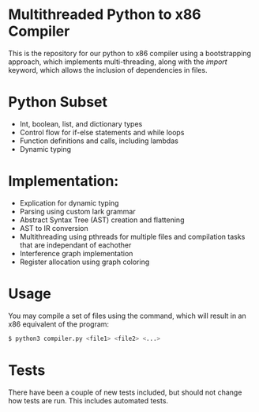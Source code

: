 # Multithreaded Python to x86 Compiler

This is the repository for our python to x86 compiler using a bootstrapping approach, which implements multi-threading, along with the *import* keyword, which allows the inclusion of dependencies in files.

# Python Subset

- Int, boolean, list, and dictionary types
- Control flow for if-else statements and while loops
- Function definitions and calls, including lambdas
- Dynamic typing

# Implementation:

- Explication for dynamic typing
- Parsing using custom lark grammar
- Abstract Syntax Tree (AST) creation and flattening
- AST to IR conversion
- Multithreading using pthreads for multiple files and compilation tasks that are independant of eachother
- Interference graph implementation
- Register allocation using graph coloring

# Usage

You may compile a set of files using the command, which will result in an x86 equivalent of the program:

```bash
$ python3 compiler.py <file1> <file2> <...>
```

# Tests

There have been a couple of new tests included, but should not change how tests are run. This includes automated tests.
